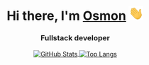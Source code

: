 <h1 align="center">Hi there, I'm <a href="https://github.com/Osmon11">Osmon</a>
<img src="https://github.com/Osmon11/Osmon11/raw/main/assets/Hi.gif" height="32"/></h1>
<h3 align="center">Fullstack developer</h3>
<p align="center">
  <a href="https://github.com/Osmon11">
    <img align="center" alt="GitHub Stats" src="https://github-readme-stats.vercel.app/api?username=Osmon11&show_icons=true&include_all_commits=true&theme=transparent" />
  </a>
  <a href="https://github.com/Osmon11">
    <img align="center" alt="Top Langs" height="200" width="360" src="https://github-readme-stats.vercel.app/api/top-langs/?username=Osmon11&layout=compact&theme=transparent" />
  </a>
</p>
